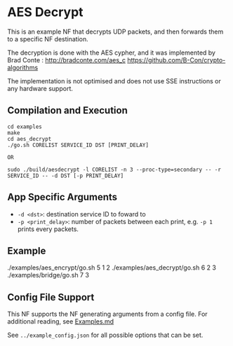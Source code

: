 AES Decrypt
==
This is an example NF that decrypts UDP packets, and then forwards them
to a specific NF destination.

The decryption is done with the AES cypher, and it was implemented by
Brad Conte :
http://bradconte.com/aes_c
https://github.com/B-Con/crypto-algorithms

The implementation is not optimised and does not use SSE instructions
or any hardware support.

Compilation and Execution
--
```
cd examples
make
cd aes_decrypt
./go.sh CORELIST SERVICE_ID DST [PRINT_DELAY]

OR

sudo ./build/aesdecrypt -l CORELIST -n 3 --proc-type=secondary -- -r SERVICE_ID -- -d DST [-p PRINT_DELAY]
```

App Specific Arguments
--
  - `-d <dst>`: destination service ID to foward to
  - `-p <print_delay>`: number of packets between each print, e.g. `-p 1` prints every packets.

Example
--
./examples/aes_encrypt/go.sh 5 1 2
./examples/aes_decrypt/go.sh 6 2 3
./examples/bridge/go.sh 7 3


Config File Support
---
This NF supports the NF generating arguments from a config file. For
additional reading, see [Examples.md](../../docs/Examples.md)

See `../example_config.json` for all possible options that can be set.

